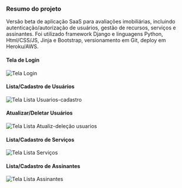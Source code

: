 ### Resumo do projeto
Versão beta de aplicação SaaS para avaliações imobiliárias, incluindo autenticação/autorização de usuários, gestão de recursos, serviços e assinantes.
Foi utilizado framework Django e linguagens Python, Html/CSS/JS, Jinja e Bootstrap, versionamento em Git, deploy em Heroku/AWS.

#### Tela de Login
![Tela Login](https://github.com/user-attachments/assets/98f61f5f-b170-4e08-98bc-8095e549cb10)

#### Lista/Cadastro de Usuários
![Tela Lista Usuarios-cadastro](https://github.com/user-attachments/assets/55de1aa4-77ef-42f5-b8ea-3730b886dbc3)

#### Atualizar/Deletar Usuários
![Tela Lista Atualiz-deleção usuarios](https://github.com/user-attachments/assets/6d1abd1a-283b-4109-b90c-15eab0680679)

#### Lista/Cadastro de Serviços
![Tela Lista Serviços](https://github.com/user-attachments/assets/5424e683-be7c-470e-9643-9943344061fc)

#### Lista/Cadastro de Assinantes
![Tela Lista Assinantes](https://github.com/user-attachments/assets/e51a1a91-ed95-4877-a374-9f1c22fe0bfc)
